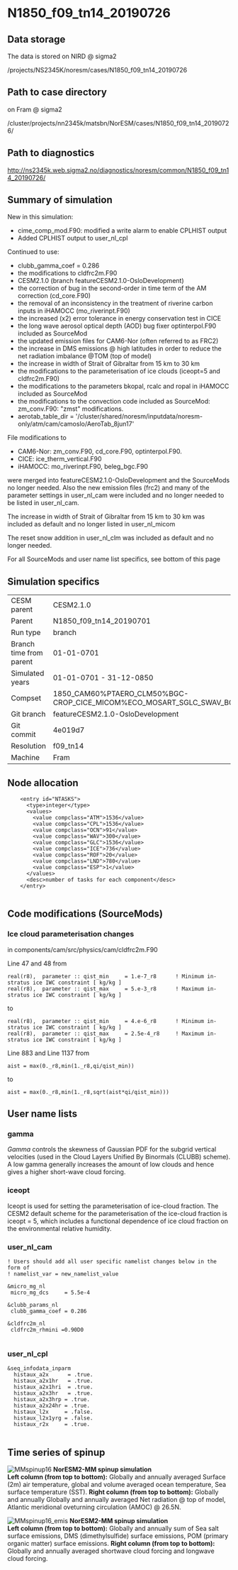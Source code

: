 # N1850_f09_tn14_20190726

## Data storage
The data is stored on NIRD @ sigma2

/projects/NS2345K/noresm/cases/N1850_f09_tn14_20190726


## Path to case directory

on Fram @ sigma2

/cluster/projects/nn2345k/matsbn/NorESM/cases/N1850_f09_tn14_20190726/

## Path to diagnostics

http://ns2345k.web.sigma2.no/diagnostics/noresm/common/N1850_f09_tn14_20190726/

## Summary of simulation

New in this simulation: 
- cime_comp_mod.F90: modified a write alarm to enable CPLHIST output
- Added CPLHIST output to user_nl_cpl

Continued to use:
- clubb_gamma_coef =  0.286
- the modifications to cldfrc2m.F90
- CESM2.1.0 (branch featureCESM2.1.0-OsloDevelopment)
- the correction of bug in the second-order in time term of the AM correction (cd_core.F90)
- the removal of an inconsistency in the treatment of riverine carbon inputs in iHAMOCC (mo_riverinpt.F90)
- the increased (x2) error tolerance in energy conservation test in CICE
- the long wave aerosol optical depth (AOD) bug fixer optinterpol.F90 included as SourceMod
- the updated emission files for CAM6-Nor (often referred to as FRC2)
- the increase in DMS emissions @ high latitudes in order to reduce the net radiation imbalance @TOM (top of model)
- the increase in width of Strait of Gibraltar  from 15 km to 30 km
- the modifications to the parameterisation of ice clouds (iceopt=5 and cldfrc2m.F90)
- the modifications to the parameters bkopal, rcalc and ropal in iHAMOCC included as SourceMod
- the modifications to the convection code included as SourceMod: zm_conv.F90: "zmst" modifications.
- aerotab_table_dir = '/cluster/shared/noresm/inputdata/noresm-only/atm/cam/camoslo/AeroTab_8jun17'

File modifications to 
- CAM6-Nor: zm_conv.F90, cd_core.F90, optinterpol.F90. 
- CICE:  ice_therm_vertical.F90
- iHAMOCC: mo_riverinpt.F90, beleg_bgc.F90

were merged into featureCESM2.1.0-OsloDevelopment and the SourceMods no longer needed. Also the new emission files (frc2) and many of the parameter settings in user_nl_cam were included and no longer needed to be listed in user_nl_cam.

The increase in width of Strait of Gibraltar from 15 km to 30 km was included as default and no longer listed in user_nl_micom

The reset snow addition in user_nl_clm was included as default and no longer needed.

For all SourceMods and user name list specifics, see bottom of this page

## Simulation specifics

|  |  |  
| --- | :--- | 
| CESM parent| CESM2.1.0  | 
| Parent | N1850_f09_tn14_20190701 |
| Run type  | branch |
| Branch time from parent | 01-01-0701 |
| Simulated years | 01-01-0701 - 31-12-0850 |   
| Compset | 1850_CAM60%PTAERO_CLM50%BGC-CROP_CICE_MICOM%ECO_MOSART_SGLC_SWAV_BGC%BDRDDMS |
| Git branch | featureCESM2.1.0-OsloDevelopment | 
| Git commit | 4e019d7 |
| Resolution | f09_tn14 |
| Machine  |  Fram  |

## Node allocation

```
    <entry id="NTASKS">
      <type>integer</type>
      <values>
        <value compclass="ATM">1536</value>
        <value compclass="CPL">1536</value>
        <value compclass="OCN">91</value>
        <value compclass="WAV">300</value>
        <value compclass="GLC">1536</value>
        <value compclass="ICE">736</value>
        <value compclass="ROF">20</value>
        <value compclass="LND">780</value>
        <value compclass="ESP">1</value>
      </values>
      <desc>number of tasks for each component</desc>
    </entry>


```
## Code modifications (SourceMods)


### Ice cloud parameterisation changes

in components/cam/src/physics/cam/cldfrc2m.F90

Line 47 and 48 from 

```
real(r8),  parameter :: qist_min     = 1.e-7_r8      ! Minimum in-stratus ice IWC constraint [ kg/kg ]
real(r8),  parameter :: qist_max     = 5.e-3_r8      ! Maximum in-stratus ice IWC constraint [ kg/kg ]
```

to 

```
real(r8),  parameter :: qist_min     = 4.e-6_r8      ! Minimum in-stratus ice IWC constraint [ kg/kg ] 
real(r8),  parameter :: qist_max     = 2.5e-4_r8     ! Maximum in-stratus ice IWC constraint [ kg/kg ]
```


Line 883 and Line 1137 from

```
aist = max(0._r8,min(1._r8,qi/qist_min)) 
```
to 

```
aist = max(0._r8,min(1._r8,sqrt(aist*qi/qist_min)))
```

## User name lists

### gamma

*Gamma* controls the skewness of Gaussian PDF for the subgrid vertical velocities (used in the Cloud Layers Unified By Binormals (CLUBB) scheme).  A low gamma generally increases the amount of low clouds and hence gives a higher short-wave cloud forcing.

### iceopt

Iceopt is used for setting the parameterisation of ice-cloud fraction. The CESM2 default scheme for the parameterisation of the ice-cloud fraction is iceopt = 5, which includes a functional dependence of ice cloud fraction on the environmental relative humidity. 


### user_nl_cam
``` 
! Users should add all user specific namelist changes below in the form of
! namelist_var = new_namelist_value

&micro_mg_nl
 micro_mg_dcs     = 5.5e-4

&clubb_params_nl
 clubb_gamma_coef = 0.286

&cldfrc2m_nl
 cldfrc2m_rhmini =0.90D0
                                                                                                                                   
``` 
### user_nl_cpl
``` 
&seq_infodata_inparm
  histaux_a2x      = .true.
  histaux_a2x1hr   = .true.
  histaux_a2x1hri  = .true.
  histaux_a2x3hr   = .true.
  histaux_a2x3hrp = .true.
  histaux_a2x24hr = .true.
  histaux_l2x     = .false.
  histaux_l2x1yrg = .false.
  histaux_r2x     = .true.
  
``` 

## Time series of spinup

![MMspinup16](images/spinupmm_16.png)
**NorESM2-MM spinup simulation**  
**Left column (from top to bottom):** Globally and annually averaged Surface (2m) air temperature, global and volume averaged ocean temperature, Sea surface temperature (SST). **Right column (from top to bottom):** Globally and annually  Globally and annually averaged Net radiation @ top of model, Atlantic meridional oveturning circulation (AMOC) @ 26.5N.

![MMspinup16_emis](images/spinupmm_emis16.png)
**NorESM2-MM spinup simulation**  
**Left column (from top to bottom):** Globally and annually sum of Sea salt surface emissions, DMS (dimethylsulfide) surface emissions, POM (primary organic matter) surface emissions. **Right column (from top to bottom):**  Globally and annually averaged shortwave cloud forcing and longwave cloud forcing.

<!--
:::{figure-md} spinupmm_16
<img src="images/spinupmm_16.png" alt="NorESM2-MM spinup simulations" style="width:120%">

**NorESM2-MM spinup simulation**  
**Left column (from top to bottom):** Globally and annually averaged Surface (2m) air temperature, global and volume averaged ocean temperature, Sea surface temperature (SST). **Right column (from top to bottom):** Globally and annually  Globally and annually averaged Net radiation @ top of model, Atlantic meridional oveturning circulation (AMOC) @ 26.5N.
:::

:::{figure-md} spinupmm_16_emis
<img src="images/spinupmm_emis16.png" alt="NorESM2-MM spinup simulations" style="width:120%">

**NorESM2-MM spinup simulation**  
**Left column (from top to bottom):** Globally and annually sum of Sea salt surface emissions, DMS (dimethylsulfide) surface emissions, POM (primary organic matter) surface emissions. **Right column (from top to bottom):**  Globally and annually averaged shortwave cloud forcing and longwave cloud forcing.
:::
-->
